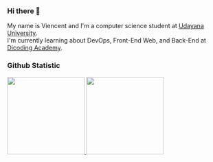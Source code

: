 ### Hi there 👋

My name is Viencent and I'm a computer science student at [Udayana University](https://www.unud.ac.id/).  
I'm currently learning about DevOps, Front-End Web, and Back-End at [Dicoding Academy](https://www.dicoding.com/).

### Github Statistic
<p align="left">
<a href="https://github.com/dimasmds">
  <img height="180em" src="https://github-readme-stats-eight-theta.vercel.app/api?username=Viencent27&show_icons=true&theme=algolia&include_all_commits=true&count_private=true"/>
  <img height="180em" src="https://github-readme-stats-eight-theta.vercel.app/api/top-langs/?username=Viencent27&layout=compact&langs_count=8&theme=algolia"/>
</a>
</p>


<!--
**Viencent27/Viencent27** is a ✨ _special_ ✨ repository because its `README.md` (this file) appears on your GitHub profile.

Here are some ideas to get you started:

- 🔭 I’m currently working on ...
- 🌱 I’m currently learning ...
- 👯 I’m looking to collaborate on ...
- 🤔 I’m looking for help with ...
- 💬 Ask me about ...
- 📫 How to reach me: ...
- 😄 Pronouns: ...
- ⚡ Fun fact: ...
-->
